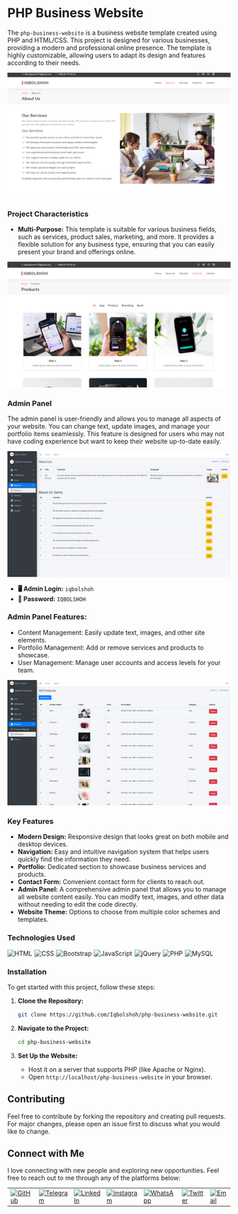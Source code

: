 # PHP Business Website


The `php-business-website` is a business website template created using PHP and HTML/CSS. This project is designed for various businesses, providing a modern and professional online presence. The template is highly customizable, allowing users to adapt its design and features according to their needs.

![Business Website Banner](https://github.com/Iqbolshoh/php-business-website/blob/main/assets/img/banner-1.png)

### Project Characteristics

- **Multi-Purpose:** This template is suitable for various business fields, such as services, product sales, marketing, and more. It provides a flexible solution for any business type, ensuring that you can easily present your brand and offerings online.

![Business Website Banner](https://github.com/Iqbolshoh/php-business-website/blob/main/assets/img/banner-2.png)

### Admin Panel

The admin panel is user-friendly and allows you to manage all aspects of your website. You can change text, update images, and manage your portfolio items seamlessly. This feature is designed for users who may not have coding experience but want to keep their website up-to-date easily.

![Admin Panel](https://github.com/Iqbolshoh/php-business-website/blob/main/assets/img/admin-panel-1.png)

- **🖥 Admin Login:** `iqbolshoh` 
- **🔑 Password:** `IQBOLSHOH`

### Admin Panel Features:
- Content Management: Easily update text, images, and other site elements.
- Portfolio Management: Add or remove services and products to showcase.
- User Management: Manage user accounts and access levels for your team.

![Admin Panel](https://github.com/Iqbolshoh/php-business-website/blob/main/assets/img/admin-panel-2.png)

### Key Features

- **Modern Design:** Responsive design that looks great on both mobile and desktop devices.
- **Navigation:** Easy and intuitive navigation system that helps users quickly find the information they need.
- **Portfolio:** Dedicated section to showcase business services and products.
- **Contact Form:** Convenient contact form for clients to reach out.
- **Admin Panel:** A comprehensive admin panel that allows you to manage all website content easily. You can modify text, images, and other data without needing to edit the code directly.
- **Website Theme:** Options to choose from multiple color schemes and templates.

### Technologies Used

<div style="display: flex; flex-wrap: wrap; gap: 5px;">
    <img src="https://img.shields.io/badge/HTML-%23E34F26.svg?style=for-the-badge&logo=html5&logoColor=white" alt="HTML">
    <img src="https://img.shields.io/badge/CSS-%231572B6.svg?style=for-the-badge&logo=css3&logoColor=white" alt="CSS">
    <img src="https://img.shields.io/badge/Bootstrap-%23563D7C.svg?style=for-the-badge&logo=bootstrap&logoColor=white" alt="Bootstrap">
    <img src="https://img.shields.io/badge/JavaScript-%23F7DF1C.svg?style=for-the-badge&logo=javascript&logoColor=black" alt="JavaScript">
    <img src="https://img.shields.io/badge/jQuery-%230e76a8.svg?style=for-the-badge&logo=jquery&logoColor=white" alt="jQuery">
    <img src="https://img.shields.io/badge/PHP-%23777BB4.svg?style=for-the-badge&logo=php&logoColor=white" alt="PHP">
    <img src="https://img.shields.io/badge/MySQL-%234479A1.svg?style=for-the-badge&logo=mysql&logoColor=white" alt="MySQL">
</div>


### Installation

To get started with this project, follow these steps:

1. **Clone the Repository:**
   ```bash
   git clone https://github.com/Iqbolshoh/php-business-website.git
   ```

2. **Navigate to the Project:**
   ```bash
   cd php-business-website
   ```

3. **Set Up the Website:**
   - Host it on a server that supports PHP (like Apache or Nginx).
   - Open `http://localhost/php-business-website` in your browser.

## Contributing

Feel free to contribute by forking the repository and creating pull requests. For major changes, please open an issue first to discuss what you would like to change.

## Connect with Me

I love connecting with new people and exploring new opportunities. Feel free to reach out to me through any of the platforms below:

<table>
    <tr>
        <td>
            <a href="https://github.com/iqbolshoh">
                <img src="https://raw.githubusercontent.com/rahuldkjain/github-profile-readme-generator/master/src/images/icons/Social/github.svg"
                    height="48" width="48" alt="GitHub" />
            </a>
        </td>
        <td>
            <a href="https://t.me/iqbolshoh_777">
                <img src="https://github.com/gayanvoice/github-active-users-monitor/blob/master/public/images/icons/telegram.svg"
                    height="48" width="48" alt="Telegram" />
            </a>
        </td>
        <td>
            <a href="https://www.linkedin.com/in/iiqbolshoh/">
                <img src="https://github.com/gayanvoice/github-active-users-monitor/blob/master/public/images/icons/linkedin.svg"
                    height="48" width="48" alt="LinkedIn" />
            </a>
        </td>
        <td>
            <a href="https://instagram.com/iqbolshoh_777" target="blank"><img align="center"
                    src="https://raw.githubusercontent.com/rahuldkjain/github-profile-readme-generator/master/src/images/icons/Social/instagram.svg"
                    alt="instagram" height="48" width="48" /></a>
        </td>
        <td>
            <a href="https://wa.me/qr/22PVFQSMQQX4F1">
                <img src="https://github.com/gayanvoice/github-active-users-monitor/blob/master/public/images/icons/whatsapp.svg"
                    height="48" width="48" alt="WhatsApp" />
            </a>
        </td>
        <td>
            <a href="https://x.com/iqbolshoh_777">
                <img src="https://img.shields.io/badge/X-000000?style=for-the-badge&logo=x&logoColor=white" height="48"
                    width="48" alt="Twitter" />
            </a>
        </td>
        <td>
            <a href="mailto:iilhomjonov777@gmail.com">
                <img src="https://github.com/gayanvoice/github-active-users-monitor/blob/master/public/images/icons/gmail.svg"
                    height="48" width="48" alt="Email" />
            </a>
        </td>
    </tr>
</table>
